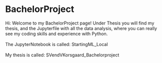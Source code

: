 # BachelorProject
Hi: Welcome to my BachelorProject page! Under Thesis you will find my thesis, and the Jupyterfile with all the data analysis, where you can really see my coding skills and experience with Python.
<br><br>
The JupyterNotebook is called: StartingML_Local
<br><br>
My thesis is called: SVendVKorsgaard_Bachelorproject
